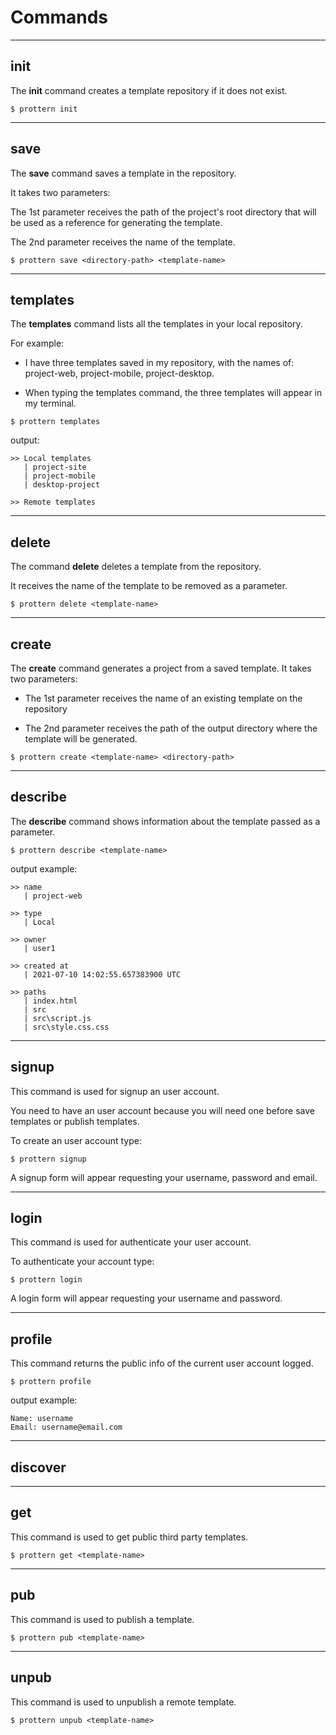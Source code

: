 # Commands
***

## init

The **init** command creates a template repository if it does not exist.

```command
$ prottern init
```
***

## save

The **save** command saves a template in the repository. 

It takes two parameters:

The 1st parameter receives the path of the project's root directory that will be used as a reference for generating the template.

The 2nd parameter receives the name of the template.

```command
$ prottern save <directory-path> <template-name>
```
***

## templates

The **templates** command lists all the templates in your local repository.

For example:

- I have three templates saved in my repository, with the names of: project-web, project-mobile, project-desktop.

- When typing the templates command, the three templates will appear in my terminal.

```command
$ prottern templates
```

output:

```
>> Local templates
   | project-site
   | project-mobile
   | desktop-project

>> Remote templates
```
***

## delete

The command **delete** deletes a template from the repository.

It receives the name of the template to be removed as a parameter.

```command
$ prottern delete <template-name>
```

***

## create

The **create** command generates a project from a saved template. It takes two parameters:

- The 1st parameter receives the name of an existing template on the repository

- The 2nd parameter receives the path of the output directory where the template will be generated.

```command
$ prottern create <template-name> <directory-path>
```
***

## describe

The **describe** command shows information about the template passed as a parameter.


```command
$ prottern describe <template-name>
```

output example:

```
>> name
   | project-web

>> type
   | Local

>> owner
   | user1

>> created at
   | 2021-07-10 14:02:55.657383900 UTC

>> paths
   | index.html
   | src
   | src\script.js
   | src\style.css.css
```
***

## signup

This command is used for signup an user account.

You need to have an user account because you will need one before save templates or publish templates.

To create an user account type:

```command
$ prottern signup
``` 

A signup form will appear requesting your username, password and email.
***

## login

This command is used for authenticate your user account.

To authenticate your account type:

```command
$ prottern login
```

A login form will appear requesting your username and password.
***

## profile

This command returns the public info of the current user account logged.

```command
$ prottern profile
```

output example:

```
Name: username
Email: username@email.com
```
***

## discover
***

## get

This command is used to get public third party templates.

```command
$ prottern get <template-name>
```
***

## pub
This command is used to publish a template.

```command
$ prottern pub <template-name>
```
***

## unpub
This command is used to unpublish a remote template.

```command
$ prottern unpub <template-name>
```
